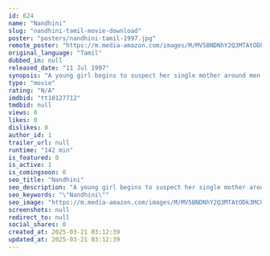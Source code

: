 ```yaml
---
id: 624
name: "Nandhini"
slug: "nandhini-tamil-movie-download"
poster: "posters/nandhini-tamil-1997.jpg"
remote_poster: "https://m.media-amazon.com/images/M/MV5BNDNhY2Q3MTAtODk3MC00OGFmLWI4OWItZmQyY2ZlZmE1ZTQ2XkEyXkFqcGdeQXVyMjA4OTI5NDQ@._V1_SX300.jpg"
original_language: "Tamil"
dubbed_in: null
released_date: "11 Jul 1997"
synopsis: "A young girl begins to suspect her single mother around men. This causes a distress in all her relationships, including the one with her fiance. But, she is horrified when she learns some truths."
type: "movie"
rating: "N/A"
imdbid: "tt10127712"
tmdbid: null
views: 0
likes: 0
dislikes: 0
author_id: 1
trailer_url: null
runtime: "142 min"
is_featured: 0
is_active: 1
is_comingsoon: 0
seo_title: "Nandhini"
seo_description: "A young girl begins to suspect her single mother around men. This causes a distress in all her relationships, including the one with her fiance. But, she is horrified when she learns some truths."
seo_keywords: "\"Nandhini\""
seo_image: "https://m.media-amazon.com/images/M/MV5BNDNhY2Q3MTAtODk3MC00OGFmLWI4OWItZmQyY2ZlZmE1ZTQ2XkEyXkFqcGdeQXVyMjA4OTI5NDQ@._V1_SX300.jpg"
screenshots: null
redirect_to: null
social_shares: 0
created_at: 2025-03-21 03:12:39
updated_at: 2025-03-21 03:12:39
---
```


